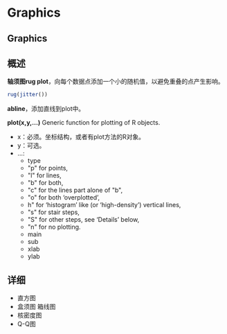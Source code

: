# Graphics

## Graphics

## 概述

**轴须图rug plot**，向每个数据点添加一个小的随机值，以避免重叠的点产生影响。

```r
rug(jitter())
```

**abline**，添加直线到plot中。

**plot\(x,y,…\)** Generic function for plotting of R objects.

* x：必须。坐标结构，或者有plot方法的R对象。
* y：可选。
* …:
  * type
  * "p" for points,
  * "l" for lines,
  * "b" for both,
  * "c" for the lines part alone of "b",
  * "o" for both ‘overplotted’,
  * h" for ‘histogram’ like \(or ‘high-density’\) vertical lines,
  * "s" for stair steps,
  * "S" for other steps, see ‘Details’ below,
  * "n" for no plotting.
  * main 
  * sub
  * xlab
  * ylab

## 详细

* 直方图
* 盒须图 箱线图
* 核密度图
* Q-Q图


